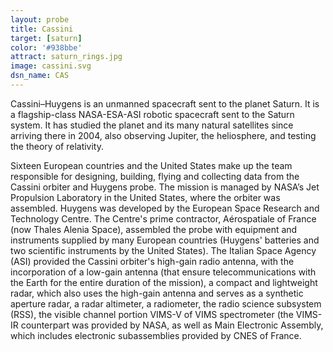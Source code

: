 ```yaml
---
layout: probe
title: Cassini
target: [saturn]
color: '#938bbe'
attract: saturn_rings.jpg
image: cassini.svg
dsn_name: CAS
---
```


Cassini–Huygens is an unmanned spacecraft sent to the planet Saturn. It is a flagship-class NASA-ESA-ASI
robotic spacecraft sent to the Saturn system. It has studied the planet and its many natural satellites
since arriving there in 2004, also observing Jupiter, the heliosphere, and testing the theory of relativity.

Sixteen European countries and the United States make up the team responsible for designing, building,
flying and collecting data from the Cassini orbiter and Huygens probe. The mission is managed by NASA’s
Jet Propulsion Laboratory in the United States, where the orbiter was assembled. Huygens was developed
by the European Space Research and Technology Centre. The Centre's prime contractor, Aérospatiale of
France (now Thales Alenia Space), assembled the probe with equipment and instruments supplied by many
European countries (Huygens' batteries and two scientific instruments by the United States).
The Italian Space Agency (ASI) provided the Cassini orbiter's high-gain radio antenna, with the
incorporation of a low-gain antenna (that ensure telecommunications with the Earth for the entire
duration of the mission), a compact and lightweight radar, which also uses the high-gain antenna and
serves as a synthetic aperture radar, a radar altimeter, a radiometer, the radio science subsystem (RSS),
the visible channel portion VIMS-V of VIMS spectrometer (the VIMS-IR counterpart was provided by NASA, as
well as Main Electronic Assembly, which includes electronic subassemblies provided by CNES of France.
